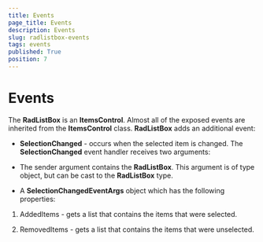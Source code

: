```yaml
---
title: Events
page_title: Events
description: Events
slug: radlistbox-events
tags: events
published: True
position: 7
---
```


# Events



The __RadListBox__ is an __ItemsControl__. Almost all of the exposed events are inherited from the __ItemsControl__ class. __RadListBox__ adds an additional event:

* __SelectionChanged__ - occurs when the selected item is changed. The __SelectionChanged__ event handler receives two arguments:
      		

* The sender argument contains the __RadListBox__. This argument is of type object, but can be cast to the __RadListBox__ type.

* A __SelectionChangedEventArgs__ object which has the following properties:
       			 

1. AddedItems - gets a list that contains the items that were selected.

1. RemovedItems - gets a list that contains the items that were unselected.
